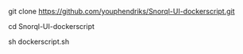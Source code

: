 git clone https://github.com/youphendriks/Snorql-UI-dockerscript.git

cd Snorql-UI-dockerscript

sh dockerscript.sh
